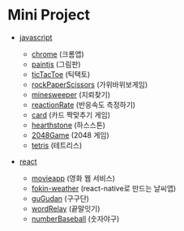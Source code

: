 # Mini Project
- [javascript](https://github.com/kimnamsun/miniproject/tree/master/javascript)
  - [chrome](https://github.com/kimnamsun/miniproject/tree/master/javascript/chrome) (크롬앱)
  - [paintjs](https://github.com/kimnamsun/miniproject/tree/master/javascript/paintjs) (그림판)
  - [ticTacToe](https://github.com/kimnamsun/miniproject/tree/master/javascript/ticTacToe) (틱택토)
  - [rockPaperScissors](https://github.com/kimnamsun/miniproject/tree/master/javascript/rockPaperScissors) (가위바위보게임)
  - [minesweeper](https://github.com/kimnamsun/miniproject/tree/master/javascript/Minesweeper) (지뢰찾기)
  - [reactionRate](https://github.com/kimnamsun/miniproject/tree/master/javascript/ReactionRate) (반응속도 측정하기)
  - [card](https://github.com/kimnamsun/miniproject/tree/master/javascript/card) (카드 짝맞추기 게임)
  - [hearthstone](https://github.com/kimnamsun/miniproject/tree/master/javascript/Hearthstone) (하스스톤)
  - [2048Game](https://github.com/kimnamsun/miniproject/tree/master/javascript/2048Game) (2048 게임)
  - [tetris](https://github.com/kimnamsun/miniproject/tree/master/javascript/tetris) (테트리스)

- [react](https://github.com/kimnamsun/miniproject/tree/master/react)
  - [movieapp](https://github.com/kimnamsun/miniproject/tree/master/react/movie-app) (영화 웹 서비스)
  - [fokin-weather](https://github.com/kimnamsun/miniproject/tree/master/react/fokin-weather) (react-native로 만드는 날씨앱)
  - [guGudan](https://github.com/kimnamsun/miniproject/tree/master/react/guGudan) (구구단)
  - [wordRelay](https://github.com/kimnamsun/miniproject/tree/master/react/wordRelay) (끝말잇기)
  - [numberBaseball](https://github.com/kimnamsun/miniproject/tree/master/react/numberBaseball) (숫자야구)
